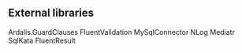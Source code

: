 ## External libraries

Ardalis.GuardClauses
FluentValidation
MySqlConnector
NLog
Mediatr
SqlKata
FluentResult